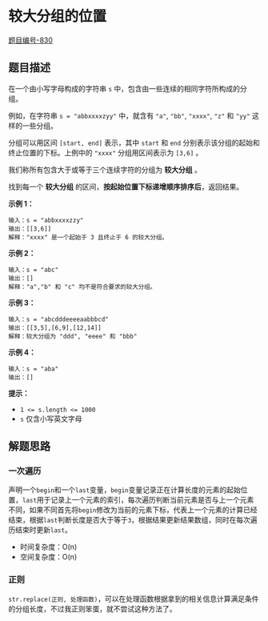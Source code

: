 # 较大分组的位置

[题目编号-830](https://leetcode-cn.com/problems/positions-of-large-groups/)



## 题目描述

在一个由小写字母构成的字符串 `s` 中，包含由一些连续的相同字符所构成的分组。

例如，在字符串 `s = "abbxxxxzyy"` 中，就含有 `"a"`, `"bb"`, `"xxxx"`, `"z"` 和 `"yy"` 这样的一些分组。

分组可以用区间 `[start, end]` 表示，其中 `start` 和 `end` 分别表示该分组的起始和终止位置的下标。上例中的 `"xxxx"` 分组用区间表示为 `[3,6]` 。

我们称所有包含大于或等于三个连续字符的分组为 **较大分组** 。

找到每一个 **较大分组** 的区间，**按起始位置下标递增顺序排序后**，返回结果。

 

**示例 1：**

```
输入：s = "abbxxxxzzy"
输出：[[3,6]]
解释："xxxx" 是一个起始于 3 且终止于 6 的较大分组。
```

**示例 2：**

```
输入：s = "abc"
输出：[]
解释："a","b" 和 "c" 均不是符合要求的较大分组。
```

**示例 3：**

```
输入：s = "abcdddeeeeaabbbcd"
输出：[[3,5],[6,9],[12,14]]
解释：较大分组为 "ddd", "eeee" 和 "bbb"
```

**示例 4：**

```
输入：s = "aba"
输出：[]
```

 

**提示：**

- `1 <= s.length <= 1000`
- `s` 仅含小写英文字母



## 解题思路

### 一次遍历

声明一个`begin`和一个`last`变量，`begin`变量记录正在计算长度的元素的起始位置，`last`用于记录上一个元素的索引，每次遍历判断当前元素是否与上一个元素不同，如果不同首先将`begin`修改为当前的元素下标，代表上一个元素的计算已经结束，根据`last`判断长度是否大于等于`3`，根据结果更新结果数组，同时在每次遍历结束时更新`last`。

* 时间复杂度：O(n)
* 空间复杂度：O(n)



### 正则

`str.replace(正则, 处理函数)`，可以在处理函数根据拿到的相关信息计算满足条件的分组长度，不过我正则笨蛋，就不尝试这种方法了。